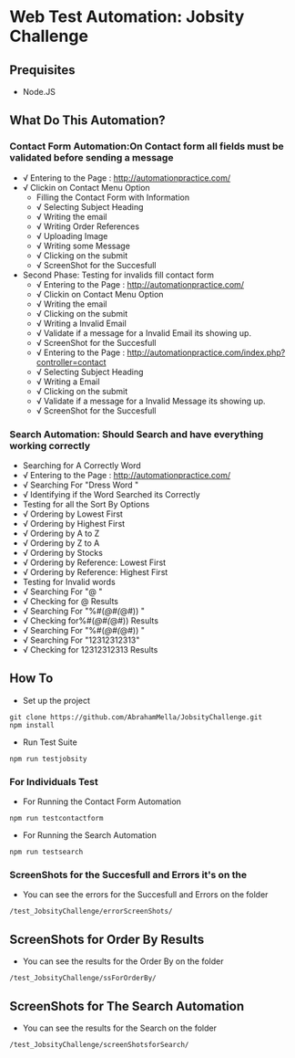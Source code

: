 # Web Test Automation: Jobsity Challenge
 ## Prequisites
 - Node.JS

 ## What Do This Automation?
###  Contact Form Automation:On Contact form all fields must be validated before sending a message
 - √ Entering to the Page : http://automationpractice.com/ 
  - √ Clickin on Contact Menu Option 
    -  Filling the Contact Form with Information
      -  √ Selecting Subject Heading  
       - √ Writing the email 
       - √ Writing Order References 
       - √ Uploading Image 
       - √ Writing some Message 
      - √ Clicking on the submit 
       - √ ScreenShot for the Succesfull 
  - Second Phase: Testing for invalids fill contact form
     - √ Entering to the Page : http://automationpractice.com/ 
     - √ Clickin on Contact Menu Option 
     - √ Writing the email 
     - √ Clicking on the submit 
     - √ Writing a Invalid Email 
     - √ Validate if a message for a Invalid Email its showing up.
     - √ ScreenShot for the Succesfull
     - √ Entering to the Page : http://automationpractice.com/index.php?controller=contact 
     - √ Selecting Subject Heading  
     - √ Writing a  Email 
     - √ Clicking on the submit 
     - √ Validate if a message for a Invalid Message its showing up. 
     - √ ScreenShot for the Succesfull

 ### Search Automation: Should Search and have everything working correctly
   -  Searching for A Correctly Word
   -  √ Entering to the Page : http://automationpractice.com/  
   -  √ Searching For "Dress Word " 
   -  √ Identifying if the Word Searched its Correctly 
   -  Testing for all the Sort By Options
   -  √ Ordering by Lowest First 
   -  √ Ordering by Highest  First 
   -  √ Ordering by A to Z  
   -  √ Ordering by Z to A  
   - √ Ordering by Stocks 
   - √ Ordering by Reference: Lowest First  
   - √ Ordering by Reference: Highest First 
   - Testing for Invalid words
   -   √ Searching For "@ "
   -  √ Checking for @ Results  
   -  √ Searching For "%#(*@#(*@#)) " 
   -  √ Checking for%#(*@#(*@#)) Results  
   -  √ Searching For "%#(*@#(*@#)) " 
   -  √ Searching For "12312312313"  
   -   √ Checking for 12312312313 Results 

## How To
- Set up the project
```
git clone https://github.com/AbrahamMella/JobsityChallenge.git
npm install 
```
- Run Test Suite
```
npm run testjobsity
```

### For Individuals Test
- For Running the Contact Form Automation

```
npm run testcontactform
```

- For Running the Search Automation

``
npm run testsearch
``


### ScreenShots for the Succesfull and Errors it's on the
- You can see the errors for the Succesfull and Errors on the folder 
```
/test_JobsityChallenge/errorScreenShots/
```
## ScreenShots for Order By Results
- You can see the results for the Order By on the folder 
```
/test_JobsityChallenge/ssForOrderBy/
```

## ScreenShots for The Search Automation
- You can see the results for the Search on the folder 
```
/test_JobsityChallenge/screenShotsforSearch/
```

